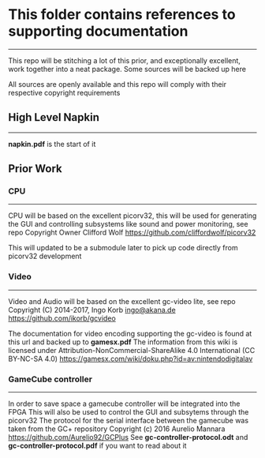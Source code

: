 # This folder contains references to supporting documentation
---
This repo will be stitching a lot of this prior, and exceptionally excellent, work together into a neat package.
Some sources will be backed up here

All sources are openly available and this repo will comply with their respective copyright requirements

## High Level Napkin
--- 
**napkin.pdf** is the start of it

## Prior Work

### CPU
---
CPU will be based on the excellent picorv32, this will be used for generating the GUI and controlling subsystems like sound and power monitoring, see repo
Copyright Owner Clifford Wolf
<https://github.com/cliffordwolf/picorv32>

This will updated to be a submodule later to pick up code directly from picorv32 development

### Video
---
Video and Audio will be based on the excellent gc-video lite, see repo
Copyright (C) 2014-2017, Ingo Korb <ingo@akana.de>
<https://github.com/ikorb/gcvideo>

The documentation for video encoding supporting the gc-video is found at this url and backed up to **gamesx.pdf**
The information from this wiki is licensed under Attribution-NonCommercial-ShareAlike 4.0 International (CC BY-NC-SA 4.0)
<https://gamesx.com/wiki/doku.php?id=av:nintendodigitalav>

### GameCube controller
---
In order to save space a gamecube controller will be integrated into the FPGA
This will also be used to control the GUI and subsytems through the picorv32
The protocol for the serial interface between the gamecube was taken from the GC+ repository
Copyright (c) 2016 Aurelio Mannara
<https://github.com/Aurelio92/GCPlus>
See **gc-controller-protocol.odt** and **gc-controller-protocol.pdf** if you want to read about it